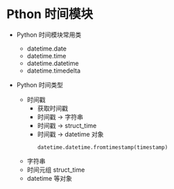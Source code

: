 # Pthon 时间模块

* Python 时间模块常用类
    - datetime.date
    - datetime.time
    - datetime.datetime
    - datetime.timedelta

* Python 时间类型
    - 时间戳
        + 获取时间戳
        + 时间戳 -> 字符串
        + 时间戳 -> struct_time
        + 时间戳 -> datetime 对象
            ```
            datetime.datetime.fromtimestamp(timestamp)
            ```
    - 字符串
    - 时间元组 struct_time
    - datetime 等对象
